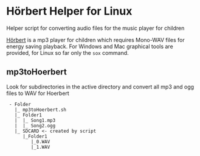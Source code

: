 # Hörbert Helper for Linux
Helper script for converting audio files for the music player for children

[Hörbert](https://www.hoerbert.com/) is a mp3 player for children which requires Mono-WAV files for energy saving playback. 
For Windows and Mac graphical tools are provided, for Linux so far only the `sox` command.

## mp3toHoerbert 
Look for subdirectories in the active directory and convert all mp3 and ogg files to WAV for Hoerbert
```
 - Folder
   |_ mp3toHoerbert.sh
   |_ Folder1
   |  |_ Song1.mp3
   |  |_ Song2.ogg
   |_ SDCARD <- created by script
      |_Folder1
         |_0.WAV
         |_1.WAV
```
